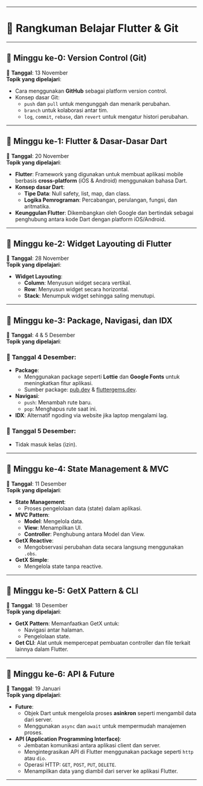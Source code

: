 
---

# 📘 **Rangkuman Belajar Flutter & Git**  

---

## 📌 **Minggu ke-0: Version Control (Git)**  
📅 **Tanggal**: 13 November  
**Topik yang dipelajari**:  
- Cara menggunakan **GitHub** sebagai platform version control.  
- Konsep dasar Git:  
  - `push` dan `pull` untuk mengunggah dan menarik perubahan.  
  - `branch` untuk kolaborasi antar tim.  
  - `log`, `commit`, `rebase`, dan `revert` untuk mengatur histori perubahan.  

---

## 📌 **Minggu ke-1: Flutter & Dasar-Dasar Dart**  
📅 **Tanggal**: 20 November  
**Topik yang dipelajari**:  
- **Flutter**: Framework yang digunakan untuk membuat aplikasi mobile berbasis **cross-platform** (iOS & Android) menggunakan bahasa Dart.  
- **Konsep dasar Dart**:  
  - **Tipe Data**: Null safety, list, map, dan class.  
  - **Logika Pemrograman**: Percabangan, perulangan, fungsi, dan aritmatika.  
- **Keunggulan Flutter**: Dikembangkan oleh Google dan bertindak sebagai penghubung antara kode Dart dengan platform iOS/Android.  

---

## 📌 **Minggu ke-2: Widget Layouting di Flutter**  
📅 **Tanggal**: 28 November  
**Topik yang dipelajari**:  
- **Widget Layouting**:  
  - **Column**: Menyusun widget secara vertikal.  
  - **Row**: Menyusun widget secara horizontal.  
  - **Stack**: Menumpuk widget sehingga saling menutupi.  

---

## 📌 **Minggu ke-3: Package, Navigasi, dan IDX**  
📅 **Tanggal**: 4 & 5 Desember  
**Topik yang dipelajari**:  
### 📅 **Tanggal 4 Desember**:  
- **Package**:  
  - Menggunakan package seperti **Lottie** dan **Google Fonts** untuk meningkatkan fitur aplikasi.  
  - Sumber package: [pub.dev](https://pub.dev) & [fluttergems.dev](https://fluttergems.dev).  
- **Navigasi**:  
  - `push`: Menambah rute baru.  
  - `pop`: Menghapus rute saat ini.  
- **IDX**: Alternatif ngoding via website jika laptop mengalami lag.  

### 📅 **Tanggal 5 Desember**:  
- Tidak masuk kelas (izin).  

---

## 📌 **Minggu ke-4: State Management & MVC**  
📅 **Tanggal**: 11 Desember  
**Topik yang dipelajari**:  
- **State Management**:  
  - Proses pengelolaan data (state) dalam aplikasi.  
- **MVC Pattern**:  
  - **Model**: Mengelola data.  
  - **View**: Menampilkan UI.  
  - **Controller**: Penghubung antara Model dan View.  
- **GetX Reactive**:  
  - Mengobservasi perubahan data secara langsung menggunakan `.obs`.  
- **GetX Simple**:  
  - Mengelola state tanpa reactive.  

---

## 📌 **Minggu ke-5: GetX Pattern & CLI**  
📅 **Tanggal**: 18 Desember  
**Topik yang dipelajari**:  
- **GetX Pattern**: Memanfaatkan GetX untuk:  
  - Navigasi antar halaman.  
  - Pengelolaan state.  
- **Get CLI**: Alat untuk mempercepat pembuatan controller dan file terkait lainnya dalam Flutter.  

---

## 📌 **Minggu ke-6: API & Future**  
📅 **Tanggal**: 19 Januari  
**Topik yang dipelajari**:  
- **Future**:  
  - Objek Dart untuk mengelola proses **asinkron** seperti mengambil data dari server.  
  - Menggunakan `async` dan `await` untuk mempermudah manajemen proses.  
- **API (Application Programming Interface)**:  
  - Jembatan komunikasi antara aplikasi client dan server.  
  - Mengintegrasikan API di Flutter menggunakan package seperti `http` atau `dio`.  
  - Operasi HTTP: `GET`, `POST`, `PUT`, `DELETE`.  
  - Menampilkan data yang diambil dari server ke aplikasi Flutter.  

---
